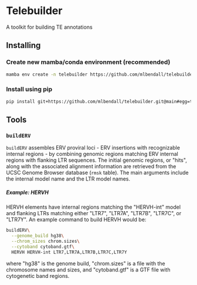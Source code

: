 # Telebuilder

A toolkit for building TE annotations

## Installing

### Create new mamba/conda environment (recommended)

```bash
mamba env create -n telebuilder https://github.com/mlbendall/telebuilder/raw/main/environment.yml
````

### Install using pip

```bash
pip install git+https://github.com/mlbendall/telebuilder.git@main#egg=telebuilder
```

## Tools

### `buildERV`

`buildERV` assembles ERV proviral loci - ERV insertions with recognizable
internal regions - by combining genomic regions matching ERV internal regions
with flanking LTR sequences. The initial genomic regions, or "hits", along with 
the associated alignment information are retrieved from the UCSC Genome Browser
database (`rmsk` table). The main arguments include the internal model name
and the LTR model names. 

##### Example: HERVH

HERVH elements have internal regions matching the "HERVH-int" model and
flanking LTRs matching either "LTR7", "LTR7A", "LTR7B", "LTR7C", or "LTR7Y".
An example command to build HERVH would be:

```bash
buildERV\
  --genome_build hg38\
  --chrom_sizes chrom.sizes\
  --cytoband cytoband.gtf\
  HERVH HERVH-int LTR7,LTR7A,LTR7B,LTR7C,LTR7Y
```

where "hg38" is the genome build, "chrom.sizes" is a file with the chromosome 
names and sizes, and "cytoband.gtf" is a GTF file with cytogenetic band
regions.
